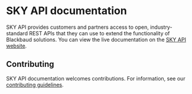 # SKY API documentation

SKY API provides customers and partners access to open, industry-standard REST APIs that they can use to extend the functionality of Blackbaud solutions. You can view the live documentation on the [SKY API website](https://developer.sky.blackbaud.com/).

## Contributing

SKY API documentation welcomes contributions. For information, see our [contributing guidelines](https://github.com/blackbaud/sky-api-docs/blob/master/CONTRIBUTING.md).


